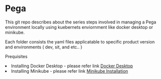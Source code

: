 # Pega
This git repo describes about the series steps involved in managing a Pega environment locally using kuebernets enviornment like docker desktop or minikube. 

Each folder consists the yaml files applicatable to specific product version and environments ( dev, sit, and etc.. )

Prequisites
 <li>Installing Docker Desktop - please refer link <a href="https://docs.docker.com/desktop/">Docker Desktop</a></li>
 <li>Installing Minikube - please refer link <a href="https://minikube.sigs.k8s.io/docs/start/?arch=%2Fmacos%2Farm64%2Fstable%2Fbinary+download">Minikube Installation</a></li>

